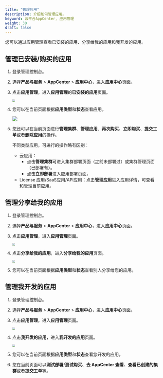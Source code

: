 ```yaml
---
title: "管理应用"
description: 介绍如何管理应用。
keyword: 云平台AppCenter, 应用管理 
weight: 30
draft: false
---
```


您可以通过应用管理查看已安装的应用、分享给我的应用和我开发的应用。

## 管理已安装/购买的应用

1. 登录管理控制台。

2. 选择**产品与服务** > **AppCenter** > **应用中心**，进入**应用中心**页面。

3. 点击**应用管理**，进入**应用管理**的**已安装的应用**页面。

   <img src="../../_images/um_intall_app.png" style="zoom:50%;" />

4. 您可以在当前页面根据**应用类型**和**状态**查看应用。

   <img src="../../_images/mgt_installed_app.png"  />

5. 您还可以在当前页面进行**管理集群**、**管理应用**、**再次购买**、**立即购买**、**提交工单**或者**删除应用**的操作。

   不同类型应用，可进行的操作略有区别：

   - 云应用：
     - 点击**管理集群**可进入集群部署页面（之前未部署过）或集群管理页面（已部署有）。
     - 点击**立即部署**进入应用部署页面。
   - License 应用/SaaS应用/API应用：点击**管理应用**进入应用详情，可查看和管理当前应用。

## 管理分享给我的应用

1. 登录管理控制台。

2. 选择**产品与服务** > **AppCenter** > **应用中心**，进入**应用中心**页面。

3. 点击**应用管理**，进入**应用管理**页面。

   <img src="../../_images/um_app_mgmt.png" style="zoom:50%;" />

4. 点击**分享给我的应用**，进入**分享给我的应用**页面。

   <img src="../../_images/um_share_app.png" style="zoom:50%;" />

5. 您可以在当前页面根据**应用类型**和**状态**查看别人分享给您的应用。

## 管理我开发的应用

1. 登录管理控制台。

2. 选择**产品与服务** > **AppCenter** > **应用中心**，进入**应用中心**页面。

3. 点击**应用管理**，进入**应用管理**页面。

   <img src="../../_images/um_app_mgmt.png" style="zoom:50%;" />

4. 点击**我开发的应用**，进入**我开发的应用**页面。

   <img src="../../_images/um_mine_app.png" style="zoom:50%;" />

5. 您可以在当前页面根据**应用类型**和**状态**查看您开发的应用。

6. 您在当前页面可以**测试部署**/**测试购买**、**去 AppCenter 查看**、**查看已创建的集群**或者**提交工单**等。

